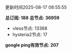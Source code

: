更新时间2025-08-17 08:55:55

**总订阅: 188**
**总节点: 36959**
- vless节点: 13368
- hysteria2节点: 17

**google ping有效节点: 207**

